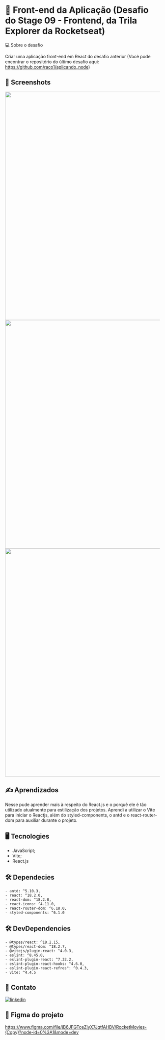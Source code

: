 # 🚀 Front-end da Aplicação (Desafio do Stage 09 - Frontend, da Trila Explorer da Rocketseat)

💻 Sobre o desafio

Criar uma aplicação front-end em React do desafio anterior (Você pode encontrar o repositório do último desafio aqui: https://github.com/raco1/aplicando_node)


##  📸 Screenshots

<div align="center">
    <img src="https://github.com/raco1/front-end-da-aplicacao/assets/113068055/375f3870-a9fa-4e10-90c1-bf2669890afe" width="740px" />
    <img src="https://github.com/raco1/front-end-da-aplicacao/assets/113068055/03323093-e26b-4724-b835-48ce25714255" width="740px" />
    <img src="https://github.com/raco1/front-end-da-aplicacao/assets/113068055/7b739cca-1896-437d-9a8a-afdcbf9b423d" width="740px" />
</div>



## ✍️ Aprendizados

Nesse pude aprender mais à respeito do React.js e o porquê ele é tão utilizado atualmente para estilização dos projetos. 
Aprendi a utilizar o Vite para iniciar o Reactjs, além do styled-components, o antd e o react-router-dom para auxiliar durante o projeto.



## 🖥 Tecnologies

- JavaScript;
- Vite;
- React.js
## 🛠 Dependecies
    - antd: ^5.10.3,
    - react: ^18.2.0,
    - react-dom: ^18.2.0,
    - react-icons: ^4.11.0,
    - react-router-dom: ^6.18.0,
    - styled-components: ^6.1.0
  
  ## 🛠 DevDependencies
    - @types/react: ^18.2.15,
    - @types/react-dom: ^18.2.7,
    - @vitejs/plugin-react: ^4.0.3,
    - eslint: ^8.45.0,
    - eslint-plugin-react: ^7.32.2,
    - eslint-plugin-react-hooks: ^4.6.0,
    - eslint-plugin-react-refres": ^0.4.3,
    - vite: ^4.4.5
## 👋 Contato
[![linkedin](https://img.shields.io/badge/linkedin-0A66C2?style=for-the-badge&logo=linkedin&logoColor=white)](https://www.linkedin.com/in/rafael-coelho-reis-873181204/)


## 🎨 Figma do projeto
https://www.figma.com/file/jB6JFGTceZlyX7JqtfAHBV/RocketMovies-(Copy)?node-id=0%3A1&mode=dev

